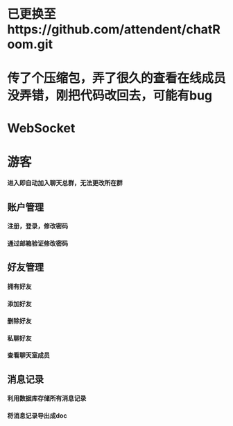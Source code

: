 # 已更换至https://github.com/attendent/chatRoom.git
# 传了个压缩包，弄了很久的查看在线成员没弄错，刚把代码改回去，可能有bug
# WebSocket

# 游客
#### 进入即自动加入聊天总群，无法更改所在群

## 账户管理
#### 注册，登录，修改密码
#### 通过邮箱验证修改密码

## 好友管理
#### 拥有好友
#### 添加好友
#### 删除好友
#### 私聊好友
#### 查看聊天室成员

## 消息记录
#### 利用数据库存储所有消息记录
#### 将消息记录导出成doc
